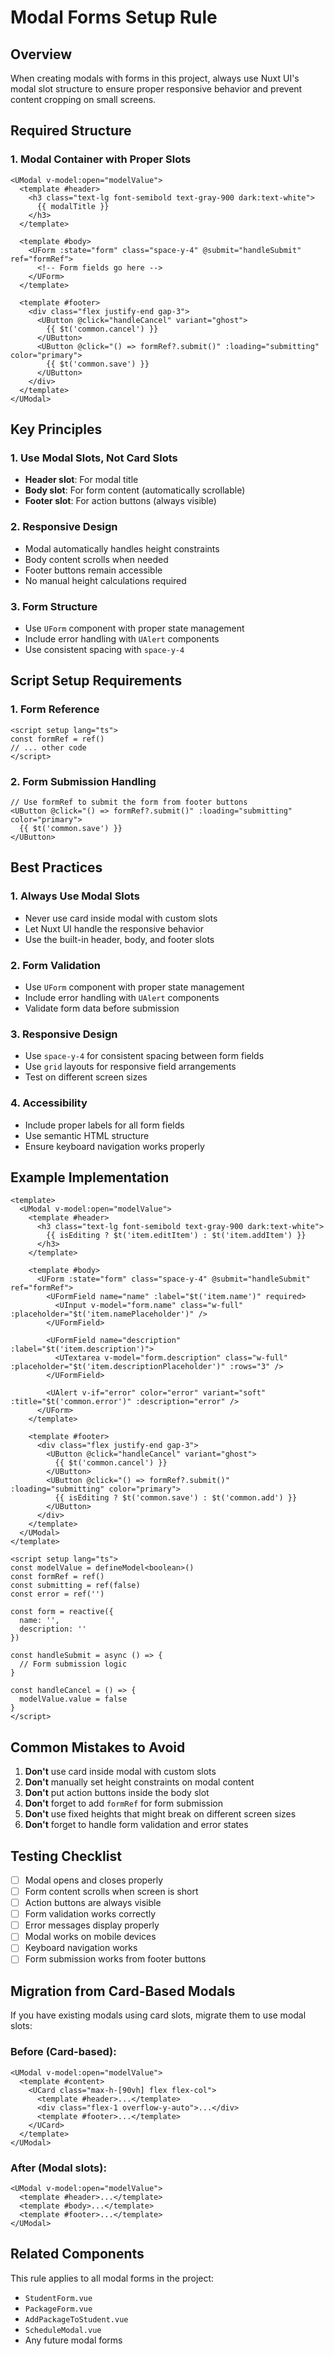 # Modal Forms Setup Rule

## Overview
When creating modals with forms in this project, always use Nuxt UI's modal slot structure to ensure proper responsive behavior and prevent content cropping on small screens.

## Required Structure

### 1. Modal Container with Proper Slots
```vue
<UModal v-model:open="modelValue">
  <template #header>
    <h3 class="text-lg font-semibold text-gray-900 dark:text-white">
      {{ modalTitle }}
    </h3>
  </template>

  <template #body>
    <UForm :state="form" class="space-y-4" @submit="handleSubmit" ref="formRef">
      <!-- Form fields go here -->
    </UForm>
  </template>

  <template #footer>
    <div class="flex justify-end gap-3">
      <UButton @click="handleCancel" variant="ghost">
        {{ $t('common.cancel') }}
      </UButton>
      <UButton @click="() => formRef?.submit()" :loading="submitting" color="primary">
        {{ $t('common.save') }}
      </UButton>
    </div>
  </template>
</UModal>
```

## Key Principles

### 1. Use Modal Slots, Not Card Slots
- **Header slot**: For modal title
- **Body slot**: For form content (automatically scrollable)
- **Footer slot**: For action buttons (always visible)

### 2. Responsive Design
- Modal automatically handles height constraints
- Body content scrolls when needed
- Footer buttons remain accessible
- No manual height calculations required

### 3. Form Structure
- Use `UForm` component with proper state management
- Include error handling with `UAlert` components
- Use consistent spacing with `space-y-4`

## Script Setup Requirements

### 1. Form Reference
```vue
<script setup lang="ts">
const formRef = ref()
// ... other code
</script>
```

### 2. Form Submission Handling
```vue
// Use formRef to submit the form from footer buttons
<UButton @click="() => formRef?.submit()" :loading="submitting" color="primary">
  {{ $t('common.save') }}
</UButton>
```

## Best Practices

### 1. Always Use Modal Slots
- Never use card inside modal with custom slots
- Let Nuxt UI handle the responsive behavior
- Use the built-in header, body, and footer slots

### 2. Form Validation
- Use `UForm` component with proper state management
- Include error handling with `UAlert` components
- Validate form data before submission

### 3. Responsive Design
- Use `space-y-4` for consistent spacing between form fields
- Use `grid` layouts for responsive field arrangements
- Test on different screen sizes

### 4. Accessibility
- Include proper labels for all form fields
- Use semantic HTML structure
- Ensure keyboard navigation works properly

## Example Implementation

```vue
<template>
  <UModal v-model:open="modelValue">
    <template #header>
      <h3 class="text-lg font-semibold text-gray-900 dark:text-white">
        {{ isEditing ? $t('item.editItem') : $t('item.addItem') }}
      </h3>
    </template>

    <template #body>
      <UForm :state="form" class="space-y-4" @submit="handleSubmit" ref="formRef">
        <UFormField name="name" :label="$t('item.name')" required>
          <UInput v-model="form.name" class="w-full" :placeholder="$t('item.namePlaceholder')" />
        </UFormField>

        <UFormField name="description" :label="$t('item.description')">
          <UTextarea v-model="form.description" class="w-full" :placeholder="$t('item.descriptionPlaceholder')" :rows="3" />
        </UFormField>

        <UAlert v-if="error" color="error" variant="soft" :title="$t('common.error')" :description="error" />
      </UForm>
    </template>

    <template #footer>
      <div class="flex justify-end gap-3">
        <UButton @click="handleCancel" variant="ghost">
          {{ $t('common.cancel') }}
        </UButton>
        <UButton @click="() => formRef?.submit()" :loading="submitting" color="primary">
          {{ isEditing ? $t('common.save') : $t('common.add') }}
        </UButton>
      </div>
    </template>
  </UModal>
</template>

<script setup lang="ts">
const modelValue = defineModel<boolean>()
const formRef = ref()
const submitting = ref(false)
const error = ref('')

const form = reactive({
  name: '',
  description: ''
})

const handleSubmit = async () => {
  // Form submission logic
}

const handleCancel = () => {
  modelValue.value = false
}
</script>
```

## Common Mistakes to Avoid

1. **Don't** use card inside modal with custom slots
2. **Don't** manually set height constraints on modal content
3. **Don't** put action buttons inside the body slot
4. **Don't** forget to add `formRef` for form submission
5. **Don't** use fixed heights that might break on different screen sizes
6. **Don't** forget to handle form validation and error states

## Testing Checklist

- [ ] Modal opens and closes properly
- [ ] Form content scrolls when screen is short
- [ ] Action buttons are always visible
- [ ] Form validation works correctly
- [ ] Error messages display properly
- [ ] Modal works on mobile devices
- [ ] Keyboard navigation works
- [ ] Form submission works from footer buttons

## Migration from Card-Based Modals

If you have existing modals using card slots, migrate them to use modal slots:

### Before (Card-based):
```vue
<UModal v-model:open="modelValue">
  <template #content>
    <UCard class="max-h-[90vh] flex flex-col">
      <template #header>...</template>
      <div class="flex-1 overflow-y-auto">...</div>
      <template #footer>...</template>
    </UCard>
  </template>
</UModal>
```

### After (Modal slots):
```vue
<UModal v-model:open="modelValue">
  <template #header>...</template>
  <template #body>...</template>
  <template #footer>...</template>
</UModal>
```

## Related Components

This rule applies to all modal forms in the project:
- `StudentForm.vue`
- `PackageForm.vue`
- `AddPackageToStudent.vue`
- `ScheduleModal.vue`
- Any future modal forms